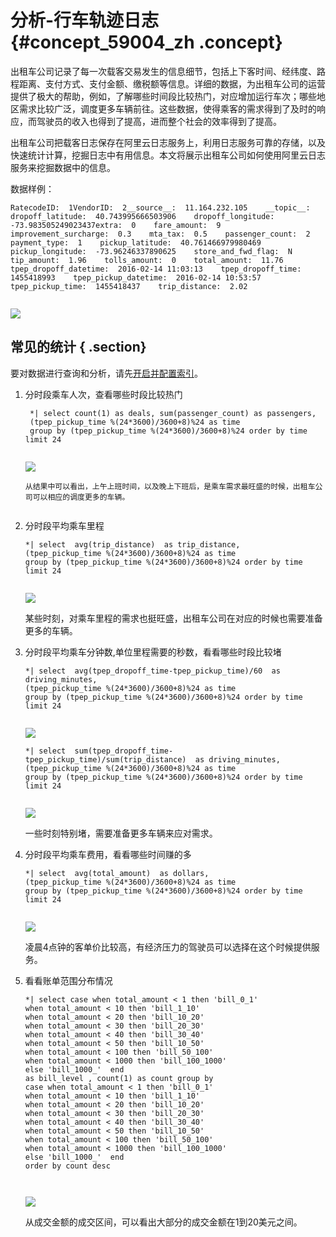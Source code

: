 # 分析-行车轨迹日志 {#concept_59004_zh .concept}

出租车公司记录了每一次载客交易发生的信息细节，包括上下客时间、经纬度、路程距离、支付方式、支付金额、缴税额等信息。详细的数据，为出租车公司的运营提供了极大的帮助，例如，了解哪些时间段比较热门，对应增加运行车次；哪些地区需求比较广泛，调度更多车辆前往。这些数据，使得乘客的需求得到了及时的响应，而驾驶员的收入也得到了提高，进而整个社会的效率得到了提高。

出租车公司把载客日志保存在阿里云日志服务上，利用日志服务可靠的存储，以及快速统计计算，挖掘日志中有用信息。本文将展示出租车公司如何使用阿里云日志服务来挖掘数据中的信息。

数据样例：

```
RatecodeID:  1VendorID:  2__source__:  11.164.232.105    __topic__:  dropoff_latitude:  40.743995666503906    dropoff_longitude:  -73.983505249023437extra:  0    fare_amount:  9    improvement_surcharge:  0.3    mta_tax:  0.5    passenger_count:  2    payment_type:  1    pickup_latitude:  40.761466979980469    pickup_longitude:  -73.96246337890625    store_and_fwd_flag:  N    tip_amount:  1.96    tolls_amount:  0    total_amount:  11.76    tpep_dropoff_datetime:  2016-02-14 11:03:13    tpep_dropoff_time:  1455418993    tpep_pickup_datetime:  2016-02-14 10:53:57    tpep_pickup_time:  1455418437    trip_distance:  2.02
		
```

![](http://static-aliyun-doc.oss-cn-hangzhou.aliyuncs.com/assets/img/13208/156507251032455_zh-CN.png)

## 常见的统计 { .section}

要对数据进行查询和分析，请先[开启并配置索引](../../../../intl.zh-CN/查询与分析/开启并配置索引.md#)。

1.  分时段乘车人次，查看哪些时段比较热门

    ```
     *| select count(1) as deals, sum(passenger_count) as passengers,    
     (tpep_pickup_time %(24*3600)/3600+8)%24 as time        
     group by (tpep_pickup_time %(24*3600)/3600+8)%24 order by time limit 24
    					
    ```

    ![](http://static-aliyun-doc.oss-cn-hangzhou.aliyuncs.com/assets/img/13208/156507251132456_zh-CN.png)

    ```
    从结果中可以看出，上午上班时间，以及晚上下班后，是乘车需求最旺盛的时候，出租车公司可以相应的调度更多的车辆。
    					
    ```

2.  分时段平均乘车里程

    ```
    *| select  avg(trip_distance)  as trip_distance, 
    (tpep_pickup_time %(24*3600)/3600+8)%24 as time         
    group by (tpep_pickup_time %(24*3600)/3600+8)%24 order by time limit 24
    					
    ```

    ![](http://static-aliyun-doc.oss-cn-hangzhou.aliyuncs.com/assets/img/13208/156507251132457_zh-CN.png)

    某些时刻，对乘车里程的需求也挺旺盛，出租车公司在对应的时候也需要准备更多的车辆。

3.  分时段平均乘车分钟数,单位里程需要的秒数，看看哪些时段比较堵

    ```
    *| select  avg(tpep_dropoff_time-tpep_pickup_time)/60  as driving_minutes, 
    (tpep_pickup_time %(24*3600)/3600+8)%24 as time  
    group by (tpep_pickup_time %(24*3600)/3600+8)%24 order by time limit 24
    					
    ```

    ![](http://static-aliyun-doc.oss-cn-hangzhou.aliyuncs.com/assets/img/13208/156507251132458_zh-CN.png)

    ```
    *| select  sum(tpep_dropoff_time-tpep_pickup_time)/sum(trip_distance)  as driving_minutes, 
    (tpep_pickup_time %(24*3600)/3600+8)%24 as time        
    group by (tpep_pickup_time %(24*3600)/3600+8)%24 order by time limit 24
    					
    ```

    ![](http://static-aliyun-doc.oss-cn-hangzhou.aliyuncs.com/assets/img/13208/156507251132459_zh-CN.png)

    一些时刻特别堵，需要准备更多车辆来应对需求。

4.  分时段平均乘车费用，看看哪些时间赚的多

    ```
    *| select  avg(total_amount)  as dollars, 
    (tpep_pickup_time %(24*3600)/3600+8)%24 as time 
    group by (tpep_pickup_time %(24*3600)/3600+8)%24 order by time limit 24
    					
    ```

    ![](http://static-aliyun-doc.oss-cn-hangzhou.aliyuncs.com/assets/img/13208/156507251232460_zh-CN.png)

    凌晨4点钟的客单价比较高，有经济压力的驾驶员可以选择在这个时候提供服务。

5.  看看账单范围分布情况

    ```
    *| select case when total_amount < 1 then 'bill_0_1'  
    when total_amount < 10 then 'bill_1_10' 
    when total_amount < 20 then 'bill_10_20' 
    when total_amount < 30 then 'bill_20_30' 
    when total_amount < 40 then 'bill_30_40' 
    when total_amount < 50 then 'bill_10_50' 
    when total_amount < 100 then 'bill_50_100' 
    when total_amount < 1000 then 'bill_100_1000' 
    else 'bill_1000_'  end 
    as bill_level , count(1) as count group by 
    case when total_amount < 1 then 'bill_0_1'
    when total_amount < 10 then 'bill_1_10' 
    when total_amount < 20 then 'bill_10_20' 
    when total_amount < 30 then 'bill_20_30' 
    when total_amount < 40 then 'bill_30_40' 
    when total_amount < 50 then 'bill_10_50' 
    when total_amount < 100 then 'bill_50_100' 
    when total_amount < 1000 then 'bill_100_1000' 
    else 'bill_1000_'  end 
    order by count desc 
    
    					
    ```

    ![](http://static-aliyun-doc.oss-cn-hangzhou.aliyuncs.com/assets/img/13208/156507251232461_zh-CN.png)

    从成交金额的成交区间，可以看出大部分的成交金额在1到20美元之间。


